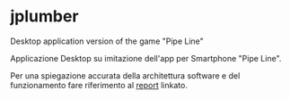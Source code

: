 # jplumber
Desktop application version of the game "Pipe Line"

Applicazione Desktop su imitazione dell'app per Smartphone "Pipe Line".

Per una spiegazione accurata della architettura software e del funzionamento fare riferimento al [report](https://github.com/francescoaristei/jplumber/blob/main/Tesina%20.pdf) linkato.
